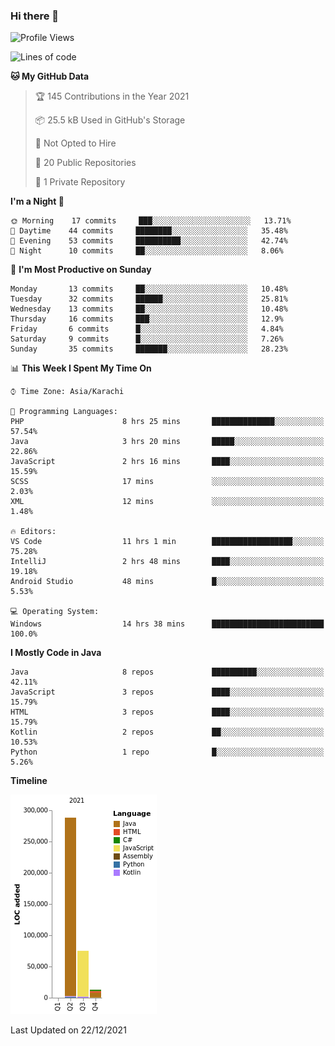 ### Hi there 👋

<!--
**BilalJaved15/BilalJaved15** is a ✨ _special_ ✨ repository because its `README.md` (this file) appears on your GitHub profile.

Here are some ideas to get you started:

- 🔭 I’m currently working on ...
- 🌱 I’m currently learning ...
- 👯 I’m looking to collaborate on ...
- 🤔 I’m looking for help with ...
- 💬 Ask me about ...
- 📫 How to reach me: ...
- 😄 Pronouns: ...
- ⚡ Fun fact: ...
-->

<!--START_SECTION:waka-->
![Profile Views](http://img.shields.io/badge/Profile%20Views-2-blue)

![Lines of code](https://img.shields.io/badge/From%20Hello%20World%20I%27ve%20Written-376%20Thousand%20lines%20of%20code-blue)

**🐱 My GitHub Data** 

> 🏆 145 Contributions in the Year 2021
 > 
> 📦 25.5 kB Used in GitHub's Storage 
 > 
> 🚫 Not Opted to Hire
 > 
> 📜 20 Public Repositories 
 > 
> 🔑 1 Private Repository 
 > 
**I'm a Night 🦉** 

```text
🌞 Morning    17 commits     ███░░░░░░░░░░░░░░░░░░░░░░   13.71% 
🌆 Daytime    44 commits     ████████░░░░░░░░░░░░░░░░░   35.48% 
🌃 Evening    53 commits     ██████████░░░░░░░░░░░░░░░   42.74% 
🌙 Night      10 commits     ██░░░░░░░░░░░░░░░░░░░░░░░   8.06%

```
📅 **I'm Most Productive on Sunday** 

```text
Monday       13 commits     ██░░░░░░░░░░░░░░░░░░░░░░░   10.48% 
Tuesday      32 commits     ██████░░░░░░░░░░░░░░░░░░░   25.81% 
Wednesday    13 commits     ██░░░░░░░░░░░░░░░░░░░░░░░   10.48% 
Thursday     16 commits     ███░░░░░░░░░░░░░░░░░░░░░░   12.9% 
Friday       6 commits      █░░░░░░░░░░░░░░░░░░░░░░░░   4.84% 
Saturday     9 commits      █░░░░░░░░░░░░░░░░░░░░░░░░   7.26% 
Sunday       35 commits     ███████░░░░░░░░░░░░░░░░░░   28.23%

```


📊 **This Week I Spent My Time On** 

```text
⌚︎ Time Zone: Asia/Karachi

💬 Programming Languages: 
PHP                      8 hrs 25 mins       ██████████████░░░░░░░░░░░   57.54% 
Java                     3 hrs 20 mins       █████░░░░░░░░░░░░░░░░░░░░   22.86% 
JavaScript               2 hrs 16 mins       ████░░░░░░░░░░░░░░░░░░░░░   15.59% 
SCSS                     17 mins             ░░░░░░░░░░░░░░░░░░░░░░░░░   2.03% 
XML                      12 mins             ░░░░░░░░░░░░░░░░░░░░░░░░░   1.48%

🔥 Editors: 
VS Code                  11 hrs 1 min        ██████████████████░░░░░░░   75.28% 
IntelliJ                 2 hrs 48 mins       ████░░░░░░░░░░░░░░░░░░░░░   19.18% 
Android Studio           48 mins             █░░░░░░░░░░░░░░░░░░░░░░░░   5.53%

💻 Operating System: 
Windows                  14 hrs 38 mins      █████████████████████████   100.0%

```

**I Mostly Code in Java** 

```text
Java                     8 repos             ██████████░░░░░░░░░░░░░░░   42.11% 
JavaScript               3 repos             ████░░░░░░░░░░░░░░░░░░░░░   15.79% 
HTML                     3 repos             ████░░░░░░░░░░░░░░░░░░░░░   15.79% 
Kotlin                   2 repos             ██░░░░░░░░░░░░░░░░░░░░░░░   10.53% 
Python                   1 repo              █░░░░░░░░░░░░░░░░░░░░░░░░   5.26%

```


**Timeline**

![Chart not found](https://raw.githubusercontent.com/BilalJaved15/BilalJaved15/main/charts/bar_graph.png) 


 Last Updated on 22/12/2021
<!--END_SECTION:waka-->
